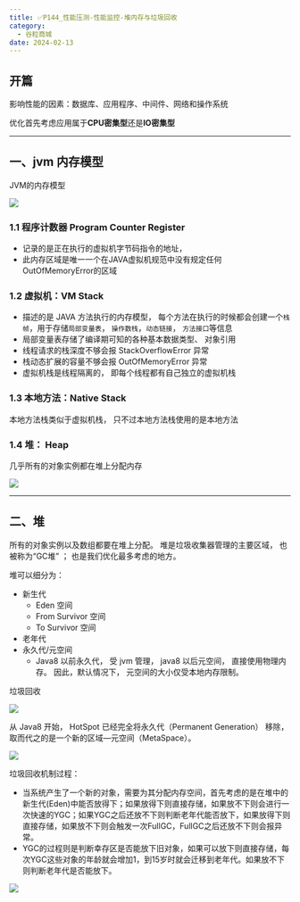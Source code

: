 ```yaml
---
title: ✅P144_性能压测-性能监控-堆内存与垃圾回收
category:
  - 谷粒商城
date: 2024-02-13
---
```


<!-- more -->

## 开篇

影响性能的因素：数据库、应用程序、中间件、网络和操作系统

优化首先考虑应用属于**CPU密集型**还是**IO密集型**

---

## 一、jvm 内存模型

JVM的内存模型

![](https://cfmall-hello.oss-cn-beijing.aliyuncs.com/img/202311/202311302007636.png#id=XXFEn&originHeight=496&originWidth=685&originalType=binary&ratio=1&rotation=0&showTitle=false&status=done&style=none&title=)

### 1.1 程序计数器 Program Counter Register

- 记录的是正在执行的虚拟机字节码指令的地址，
- 此内存区域是唯一一个在JAVA虚拟机规范中没有规定任何OutOfMemoryError的区域

### 1.2 虚拟机：VM Stack

- 描述的是 JAVA 方法执行的内存模型， 每个方法在执行的时候都会创建一个`栈帧`，用于存储`局部变量表`， `操作数栈`，`动态链接`， `方法接口`等信息
- 局部变量表存储了编译期可知的各种基本数据类型、 对象引用
- 线程请求的栈深度不够会报 StackOverflowError 异常
- 栈动态扩展的容量不够会报 OutOfMemoryError 异常
- 虚拟机栈是线程隔离的， 即每个线程都有自己独立的虚拟机栈

### 1.3 本地方法：Native Stack

本地方法栈类似于虚拟机栈， 只不过本地方法栈使用的是本地方法

### 1.4 堆： Heap

几乎所有的对象实例都在堆上分配内存

![](https://cfmall-hello.oss-cn-beijing.aliyuncs.com/img/202311/202311302007807.png#id=FHnkU&originHeight=336&originWidth=727&originalType=binary&ratio=1&rotation=0&showTitle=false&status=done&style=none&title=)

---

## 二、堆

所有的对象实例以及数组都要在堆上分配。 堆是垃圾收集器管理的主要区域， 也被称为“GC堆” ； 也是我们优化最多考虑的地方。

堆可以细分为：

- 新生代 
   - Eden 空间
   - From Survivor 空间
   - To Survivor 空间
- 老年代
- 永久代/元空间 
   - Java8 以前永久代， 受 jvm 管理， java8 以后元空间， 直接使用物理内存。 因此，默认情况下， 元空间的大小仅受本地内存限制。

垃圾回收

![](https://cfmall-hello.oss-cn-beijing.aliyuncs.com/img/202311/202311302006935.png#id=ypt61&originHeight=294&originWidth=727&originalType=binary&ratio=1&rotation=0&showTitle=false&status=done&style=none&title=)

从 Java8 开始， HotSpot 已经完全将永久代（Permanent Generation） 移除， 取而代之的是一个新的区域—元空间（MetaSpace）。

![](https://cfmall-hello.oss-cn-beijing.aliyuncs.com/img/202311/202311302006799.png#id=cbtTA&originHeight=360&originWidth=802&originalType=binary&ratio=1&rotation=0&showTitle=false&status=done&style=none&title=)

垃圾回收机制过程：

- 当系统产生了一个新的对象，需要为其分配内存空间，首先考虑的是在堆中的新生代(Eden)中能否放得下；如果放得下则直接存储，如果放不下则会进行一次快速的YGC；如果YGC之后还放不下则判断老年代能否放下，如果放得下则直接存储，如果放不下则会触发一次FullGC，FullGC之后还放不下则会报异常。
- YGC的过程则是判断幸存区是否能放下旧对象，如果可以放下则直接存储，每次YGC这些对象的年龄就会增加1，到15岁时就会迁移到老年代。如果放不下则判断老年代是否能放下。

![](https://cfmall-hello.oss-cn-beijing.aliyuncs.com/img/202311/202311302006699.png#id=HuDc1&originHeight=676&originWidth=889&originalType=binary&ratio=1&rotation=0&showTitle=false&status=done&style=none&title=)

